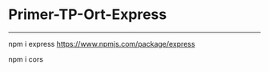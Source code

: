 # Primer-TP-Ort-Express

----------------
npm i express
https://www.npmjs.com/package/express

npm i cors
